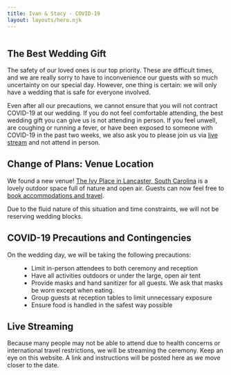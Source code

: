 ```yaml
---
title: Ivan & Stacy - COVID-19
layout: layouts/hero.njk
---
```


<div class="page CovidPage">
    <div class="container">
        <div class="Olive" style="background-image: url(/images/olive.png); margin-top: 3em;"></div>
        <h2>The Best Wedding Gift</h2>
        <p>The safety of our loved ones is our top priority. These are difficult times, and we are really sorry to have to inconvenience our guests with so much uncertainty on our special day. However, one thing is certain: we will only have a wedding that is safe for everyone involved.</p>
        <p>Even after all our precautions, we cannot ensure that you will not contract COVID-19 at our wedding. If you do not feel comfortable attending, the best wedding gift you can give us is not attending in person. If you feel unwell, are coughing or running a fever, or have been exposed to someone with COVID-19 in the past two weeks, we also ask you to please join us via <a href="#live-stream">live stream</a> and not attend in person.</p>
        <h2 id="plans">Change of Plans: Venue Location</h2>
        <p>We found a new venue! <a href="https://goo.gl/maps/W7Fx4BSjTbgpr1J87">The Ivy Place in Lancaster, South Carolina</a> is a lovely outdoor space full of nature and open air. Guests can now feel free to <a href="/accommodations">book accommodations and travel</a>.</p>
        <p>Due to the fluid nature of this situation and time constraints, we will not be reserving wedding blocks.</p>
        <h2>COVID-19 Precautions and Contingencies</h2>
        <p></p>
        <p>On the wedding day, we will be taking the following precautions:</p>
        <ul style="text-align:left;margin: 0 0 0 2rem">
            <li>Limit in-person attendees to both ceremony and reception</li>
            <li>Have all activities outdoors or under the large, open air tent</li>
            <li>Provide masks and hand sanitizer for all guests. We ask that masks be worn except when eating.</li>
            <li>Group guests at reception tables to limit unnecessary exposure</li>
            <li>Ensure food is handled in the safest way possible</li>
        </ul>
        <h2 id="live-stream">Live Streaming</h2>
        <p>Because many people may not be able to attend due to health concerns or international travel restrictions, we will be streaming the ceremony. Keep an eye on this website. A link and instructions will be posted here as we move closer to the date.</p>
    </span>
</div>
<script>
    (function () {
        var els = document.querySelectorAll('.js-countdown-text');
        if (!els || els.length === 0) { return; }
        for (var el of els) {
            var weddingDate = new Date('2020-09-19T00:00:00-0400');
            var now = new Date();
            now.setHours(0, 0, 0);
            var days = Math.floor((weddingDate - now) / 1000 / 60 / 60 / 24);
            var plural = days !== 1;
            var modifier = days <= 10 ? ' only' : ''
            var verb = plural ? 'are' : 'is';
            if (days > 0) {
                el.textContent = 'There ' + verb + modifier + ' ' + days + ' day' + (plural ? 's' : '') + ' until the wedding!';
            } else if (days === 0) {
                el.textContent = "Today is the big day! It's TODAY!"
            }
        }
    })();
</script>
